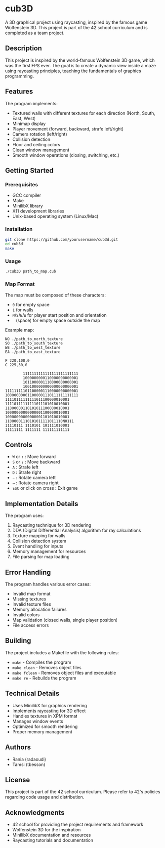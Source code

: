 # cub3D

A 3D graphical project using raycasting, inspired by the famous game Wolfenstein 3D. This project is part of the 42 school curriculum and is completed as a team project.

## Description

This project is inspired by the world-famous Wolfenstein 3D game, which was the first FPS ever. The goal is to create a dynamic view inside a maze using raycasting principles, teaching the fundamentals of graphics programming.

## Features

The program implements:
- Textured walls with different textures for each direction (North, South, East, West)
- Minimap display
- Player movement (forward, backward, strafe left/right)
- Camera rotation (left/right)
- Collision detection
- Floor and ceiling colors
- Clean window management
- Smooth window operations (closing, switching, etc.)

## Getting Started

### Prerequisites
- GCC compiler
- Make
- MinilibX library
- X11 development libraries
- Unix-based operating system (Linux/Mac)

### Installation
```bash
git clone https://github.com/yourusername/cub3d.git
cd cub3d
make
```

### Usage
```bash
./cub3D path_to_map.cub
```

### Map Format
The map must be composed of these characters:
- `0` for empty space
- `1` for walls
- `N`/`S`/`E`/`W` for player start position and orientation
- ` ` (space) for empty space outside the map

Example map:
```
NO ./path_to_north_texture
SO ./path_to_south_texture
WE ./path_to_west_texture
EA ./path_to_east_texture

F 220,100,0
C 225,30,0

        1111111111111111111111111
        1000000000110000000000001
        1011000001110000000000001
        1001000000000000000000001
111111111011000001110000000000001
100000000011000001110111111111111
11110111111111011100000010001
11110111111111011101010010001
11000000110101011100000010001
10000000000000001100000010001
10000000000000001101010010001
11000001110101011111011110N0111
11110111 1110101 101111010001
11111111 1111111 111111111111
```

## Controls
- `W` or `↑` : Move forward
- `S` or `↓` : Move backward
- `A` : Strafe left
- `D` : Strafe right
- `←` : Rotate camera left
- `→` : Rotate camera right
- `ESC` or click on cross : Exit game

## Implementation Details

The program uses:
1. Raycasting technique for 3D rendering
2. DDA (Digital Differential Analysis) algorithm for ray calculations
3. Texture mapping for walls
4. Collision detection system
5. Event handling for inputs
6. Memory management for resources
7. File parsing for map loading

## Error Handling
The program handles various error cases:
- Invalid map format
- Missing textures
- Invalid texture files
- Memory allocation failures
- Invalid colors
- Map validation (closed walls, single player position)
- File access errors

## Building
The project includes a Makefile with the following rules:
- `make` - Compiles the program
- `make clean` - Removes object files
- `make fclean` - Removes object files and executable
- `make re` - Rebuilds the program

## Technical Details
- Uses MinilibX for graphics rendering
- Implements raycasting for 3D effect
- Handles textures in XPM format
- Manages window events
- Optimized for smooth rendering
- Proper memory management

## Authors
- Rania (radaoudi)
- Tamsi (tbesson)

## License
This project is part of the 42 school curriculum. Please refer to 42's policies regarding code usage and distribution.

## Acknowledgments
- 42 school for providing the project requirements and framework
- Wolfenstein 3D for the inspiration
- MinilibX documentation and resources
- Raycasting tutorials and documentation
